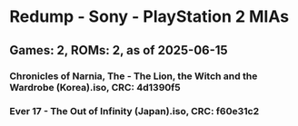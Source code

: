 # Redump - Sony - PlayStation 2 MIAs
## Games: 2, ROMs: 2, as of 2025-06-15

### Chronicles of Narnia, The - The Lion, the Witch and the Wardrobe (Korea).iso, CRC: 4d1390f5
### Ever 17 - The Out of Infinity (Japan).iso, CRC: f60e31c2
